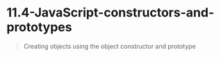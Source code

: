 # 11.4-JavaScript-constructors-and-prototypes
> Creating objects using the object constructor and prototype

